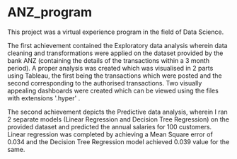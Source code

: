 # ANZ_program

This project was a virtual experience program in the field of Data Science. 

The first achievement contained the Exploratory data analysis wherein data cleaning and transformations were applied on the dataset provided by the bank ANZ (containing the details of the transactions within a 3 month period). A proper analysis was created which was visualised in 2 parts using Tableau, the first being the transactions which were posted and the second corresponding to the authorised transactions. Two visually appealing dashboards were created which can be viewed using the files with extensions '.hyper' . 

The second achievement depicts the Predictive data analysis, wherein I ran 2 separate models (Linear Regression and Decision Tree Regression) on the provided dataset and predicted the annual salaries for 100 customers. Linear regression was completed by achieving a Mean Square error of 0.034 and the Decision Tree Regression model achieved 0.039 value for the same. 
